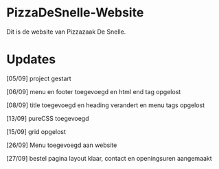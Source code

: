 # PizzaDeSnelle-Website

Dit is de website van Pizzazaak De Snelle.

# Updates
[05/09] project gestart

[06/09] menu en footer toegevoegd en html end tag opgelost

[08/09] title toegevoegd en heading verandert en menu tags opgelost

[13/09] pureCSS toegevoegd

[15/09] grid opgelost

[26/09] Menu toegevoegd aan website

[27/09] bestel pagina layout klaar, contact en openingsuren aangemaakt
